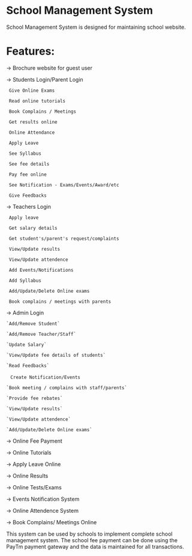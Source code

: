 # School Management System
School Management System is designed for maintaining school website.

# Features:
-> Brochure website for guest user

-> Students Login/Parent Login 

  ` Give Online Exams`
  
  ` Read online tutorials`
  
  ` Book Complains / Meetings`
  
  ` Get results online`
  
  ` Online Attendance`
  
  ` Apply Leave`
  
  ` See Syllabus`
  
  ` See fee details`
  
  ` Pay fee online`
  
  ` See Notification - Exams/Events/Award/etc`
  
  ` Give Feedbacks`
  
 -> Teachers Login
 
  ` Apply leave`
  
  ` Get salary details`
  
  ` Get student's/parent's request/complaints`
  
  ` View/Update results`
  
  ` View/Update attendence`
  
  ` Add Events/Notifications`
  
  ` Add Syllabus`
  
  ` Add/Update/Delete Online exams`
  
  ` Book complains / meetings with parents`
  
  -> Admin Login
  
    `Add/Remove Student`
    
    `Add/Remove Teacher/Staff`
    
    `Update Salary`
    
    `View/Update fee details of students`
    
    `Read Feedbacks`
  ` `
    `Create Notification/Events`
    
    `Book meeting / complains with staff/parents`
    
    `Provide fee rebates`
    
    `View/Update results`
  
    `View/Update attendence`
    
    `Add/Update/Delete Online exams`
    
-> Online Fee Payment

-> Online Tutorials

-> Apply Leave Online

-> Online Results

-> Online Tests/Exams

-> Events Notification System

-> Online Attendence System

-> Book Complains/ Meetings Online

This system can be used by schools to implement complete school management system. The school fee payment can be done using the PayTm payment gateway and the data is maintained for all transactions.
